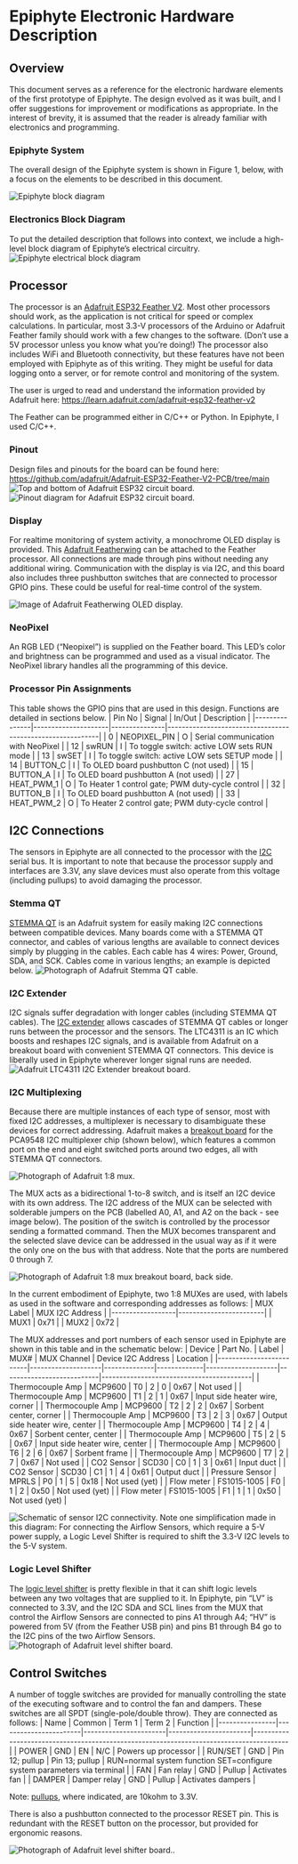 # Epiphyte Electronic Hardware Description

## Overview
This document serves as a reference for the electronic hardware elements of the first prototype of Epiphyte. The design evolved as it was built, and I offer suggestions for improvement or modifications as appropriate.
In the interest of brevity, it is assumed that the reader is already familiar with electronics and programming.

### Epiphyte System
The overall design of the Epiphyte system is shown in Figure 1, below, with a focus on the elements to be described in this document.
 
![Epiphyte block diagram](EpiphyteSystem.png)

### Electronics Block Diagram
To put the detailed description that follows into context, we include a high-level block diagram of Epiphyte’s electrical circuitry. 
![Epiphyte electrical block diagram](EpiphyteBlockDiagram.png)

## Processor
The processor is an [Adafruit ESP32 Feather V2](https://www.adafruit.com/product/5400). Most other processors should work, as the application is not critical for speed or complex calculations. In particular, most 3.3-V processors of the Arduino or Adafruit Feather family should work with a few changes to the software. (Don’t use a 5V processor unless you know what you’re doing!) The processor also includes WiFi and Bluetooth connectivity, but these features have not been employed with Epiphyte as of this writing. They might be useful for data logging onto a server, or for remote control and monitoring of the system.

The user is urged to read and understand the information provided by Adafruit here: https://learn.adafruit.com/adafruit-esp32-feather-v2

The Feather can be programmed either in C/C++ or Python. In Epiphyte, I used C/C++.

### Pinout
Design files and pinouts for the board can be found here: https://github.com/adafruit/Adafruit-ESP32-Feather-V2-PCB/tree/main 
![Top and bottom of Adafruit ESP32 circuit board.](AdafruitESP32.jpg) ![Pinout diagram for Adafruit ESP32 circuit board.](AdafruitESP32Pinout.png)

### Display
For realtime monitoring of system activity, a monochrome OLED display is provided. This [Adafruit Featherwing](https://www.adafruit.com/product/4650) can be attached to the Feather processor. All connections are made through pins without needing any additional wiring. 
Communication with the display is via I2C, and this board also includes three pushbutton switches that are connected to processor GPIO pins. These could be useful for real-time control of the system.

![Image of Adafruit Featherwing OLED display.](AdafruitFeatherwing.jpg)

### NeoPixel
An RGB LED (“Neopixel”) is supplied on the Feather board. This LED’s color and brightness can be programmed and used as a visual indicator. The NeoPixel library handles all the programming of this device.

### Processor Pin Assignments
This table shows the GPIO pins that are used in this design. Functions are detailed in sections below.
|     Pin No    |     Signal          |     In/Out    |     Description                                           |
|---------------|---------------------|---------------|-----------------------------------------------------------|
|     0         |     NEOPIXEL_PIN    |     O         |     Serial   communication with NeoPixel                  |
|     12        |     swRUN           |     I         |     To   toggle switch: active LOW sets RUN mode          |
|     13        |     swSET           |     I         |     To   toggle switch: active LOW sets SETUP mode        |
|     14        |     BUTTON_C        |     I         |     To   OLED board pushbutton C (not used)               |
|     15        |     BUTTON_A        |     I         |     To OLED board pushbutton A (not used)                 |
|     27        |     HEAT_PWM_1      |     O         |     To Heater 1 control gate; PWM   duty-cycle control    |
|     32        |     BUTTON_B        |     I         |     To OLED board pushbutton A (not used)                 |
|     33        |     HEAT_PWM_2      |     O         |     To Heater 2 control gate; PWM   duty-cycle control    |

## I2C Connections
The sensors in Epiphyte are all connected to the processor with the [I2C](https://en.wikipedia.org/wiki/I%C2%B2C) serial bus.  It is important to note that because the processor supply and interfaces are 3.3V, any slave devices must also operate from this voltage (including pullups) to avoid damaging the processor.

### Stemma QT
[STEMMA QT](https://learn.adafruit.com/introducing-adafruit-stemma-qt/what-is-stemma-qt) is an Adafruit system for easily making I2C connections between compatible devices. Many boards come with a STEMMA QT connector, and cables of various lengths are available to connect devices simply by plugging in the cables. 
Each cable has 4 wires: Power, Ground, SDA, and SCK. Cables come in various lengths; an example is depicted below.
![Photograph of Adafruit Stemma QT cable.](Stemma.jpg)

### I2C Extender
I2C signals suffer degradation with longer cables (including STEMMA QT cables). The [I2C extender](https://www.adafruit.com/product/4756) allows cascades of STEMMA QT cables or longer runs between the processor and the sensors. The LTC4311 is an IC which boosts and reshapes I2C signals, and is available from Adafruit on a breakout board with convenient STEMMA QT connectors. This device is liberally used in Epiphyte wherever longer signal runs are needed.
![Adafruit LTC4311 I2C Extender breakout board.](LTC4311.jpg)

### I2C Multiplexing
Because there are multiple instances of each type of sensor, most with fixed I2C addresses, a multiplexer is necessary to disambiguate these devices for correct addressing. Adafruit makes a [breakout board](https://www.adafruit.com/product/5626) for the PCA9548 I2C multiplexer chip (shown below), which features a common port on the end and eight switched ports around two edges, all with STEMMA QT connectors.

![Photograph of Adafruit 1:8 mux.](AdafruitMUX.jpg)

The MUX acts as a bidirectional 1-to-8 switch, and is itself an I2C device with its own address. The I2C address of the MUX can be selected with solderable jumpers on the PCB (labelled A0, A1, and A2 on the back - see image below). The position of the switch is controlled by the processor sending a formatted command. Then the MUX becomes transparent and the selected slave device can be addressed in the usual way as if it were the only one on the bus with that address. Note that the ports are numbered 0 through 7.

![Photograph of Adafruit 1:8 mux breakout board, back side.](AdafruitMUXback.jpg)

In the current embodiment of Epiphyte, two 1:8 MUXes are used, with labels as used in the software and corresponding addresses as follows:
|     MUX Label    |     MUX I2C Address    |
|------------------|------------------------|
|     MUX1         |     0x71               |
|     MUX2         |     0x72               |

The MUX addresses and port numbers of each sensor used in Epiphyte are shown in this table and in the schematic below:
|     Device              |     Part No.       |     Label    |     MUX#    |     MUX Channel    |     Device I2C Address    |     Location                             |
|-------------------------|--------------------|--------------|-------------|--------------------|---------------------------|------------------------------------------|
|     Thermocouple Amp    |     MCP9600        |     T0       |     2       |     0              |     0x67                  |     Not used                             |
|     Thermocouple Amp    |     MCP9600        |     T1       |     2       |     1              |     0x67                  |     Input side heater   wire, corner     |
|     Thermocouple Amp    |     MCP9600        |     T2       |     2       |     2              |     0x67                  |     Sorbent center, corner               |
|     Thermocouple Amp    |     MCP9600        |     T3       |     2       |     3              |     0x67                  |     Output side heater   wire, center    |
|     Thermocouple Amp    |     MCP9600        |     T4       |     2       |     4              |     0x67                  |     Sorbent center,   center             |
|     Thermocouple Amp    |     MCP9600        |     T5       |     2       |     5              |     0x67                  |     Input side heater   wire, center     |
|     Thermocouple Amp    |     MCP9600        |     T6       |     2       |     6              |     0x67                  |     Sorbent frame                        |
|     Thermocouple Amp    |     MCP9600        |     T7       |     2       |     7              |     0x67                  |     Not used                             |
|     CO2 Sensor          |     SCD30          |     C0       |     1       |     3              |     0x61                  |     Input duct                           |
|     CO2 Sensor          |     SCD30          |     C1       |     1       |     4              |     0x61                  |     Output duct                          |
|     Pressure Sensor     |     MPRLS          |     P0       |     1       |     5              |     0x18                  |     Not used (yet)                       |
|     Flow meter          |     FS1015-1005    |     F0       |     1       |     2              |     0x50                  |     Not used   (yet)                     |
|     Flow meter          |     FS1015-1005    |     F1       |     1       |     1              |     0x50                  |     Not used   (yet)                     |

![Schematic of sensor I2C connectivity.](SensorI2C.png)
Note one simplification made in this diagram: For connecting the Airflow Sensors, which require a 5-V power supply, a Logic Level Shifter is required to shift the 3.3-V I2C levels to the 5-V system.

### Logic Level Shifter
The [logic level shifter](https://www.adafruit.com/product/757) is pretty flexible in that it can shift logic levels between any two voltages that are supplied to it. In Epiphyte, pin “LV” is connected to 3.3V, and the I2C SDA and SCL lines from the MUX that control the Airflow Sensors are connected to pins A1 through A4; “HV” is powered from 5V (from the Feather USB pin) and pins B1 through B4 go to the I2C pins of the two Airflow Sensors.
![Photograph of Adafruit level shifter board.](LevelShifter.jpg)

## Control Switches
A number of toggle switches are provided for manually controlling the state of the executing software and to control the fan and dampers. These switches are all SPDT (single-pole/double throw). They are connected as follows:
|     Name       |     Common            |     Term   1          |     Term   2          |     Function                                                                           |
|----------------|-----------------------|-----------------------|-----------------------|----------------------------------------------------------------------------------------|
|     POWER      |     GND               |     EN                |     N/C               |     Powers up processor                                                                |
|     RUN/SET    |     GND               |     Pin 12; pullup    |     Pin 13; pullup    |     RUN=normal system   function     SET=configure system   parameters via terminal    |
|     FAN        |     Fan   relay       |     GND               |     Pullup            |     Activates fan                                                                      |
|     DAMPER     |     Damper   relay    |     GND               |     Pullup            |     Activates   dampers                                                                |

Note: [pullups](https://en.wikipedia.org/wiki/Pull-up_resistor), where indicated, are 10kohm to 3.3V.

There is also a pushbutton connected to the processor RESET pin. This is redundant with the RESET button on the processor, but provided for ergonomic reasons.

![Photograph of Adafruit level shifter board.](ControlBoardDetail.jpg).

